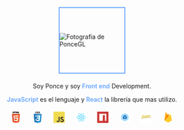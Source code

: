 <section style="border: 2px solid #67a4ff; width: 150px; height: 150px; padding: 0; margin: 0 auto 20px; display: flex; justify-content: center; align-items: center; position: relative; overflow: hidden">
<img
    src="https://firebasestorage.googleapis.com/v0/b/poncegl.appspot.com/o/brand%2FProfile.jpg?alt=media&token=2c5d9e70-b2f2-4aba-b4d8-e00b80c2ae80"
    alt="Fotografia de PonceGL"
    style="width: 150px;"
    />
</section>

<span style="color: #67a4ff; font-weight: 600;"></span>

<p style="text-align: center">Soy Ponce y soy <span style="color: #67a4ff; font-weight: 600;">Front end</span> Development.</p>

<p style="text-align: center"><span style="color: #67a4ff; font-weight: 600;">JavaScript</span> es el lenguaje y <span style="color: #67a4ff; font-weight: 600;">React</span> la librería que mas utilizo.</p>

<section style="width: 80%; margin: 20px auto; display: flex; justify-content: space-around; align-items: center; position: relative; overflow: hidden">
<img align="left" alt="HTML5" width="26px" src="https://raw.githubusercontent.com/github/explore/80688e429a7d4ef2fca1e82350fe8e3517d3494d/topics/html/html.png" />
<img align="left" alt="CSS3" width="26px" src="https://raw.githubusercontent.com/github/explore/80688e429a7d4ef2fca1e82350fe8e3517d3494d/topics/css/css.png" />
<img align="left" alt="JavaScript" width="26px" src="https://raw.githubusercontent.com/github/explore/80688e429a7d4ef2fca1e82350fe8e3517d3494d/topics/javascript/javascript.png" />
<img align="left" alt="React" width="26px" src="https://raw.githubusercontent.com/github/explore/80688e429a7d4ef2fca1e82350fe8e3517d3494d/topics/react/react.png" />
<img align="left" alt="npm" width="26px" src="https://raw.githubusercontent.com/github/explore/80688e429a7d4ef2fca1e82350fe8e3517d3494d/topics/npm/npm.png" />
<img align="left" alt="WebPack" width="26px" src="https://raw.githubusercontent.com/github/explore/80688e429a7d4ef2fca1e82350fe8e3517d3494d/topics/webpack/webpack.png" />
<img align="left" alt="Babel" width="26px" src="https://raw.githubusercontent.com/github/explore/80688e429a7d4ef2fca1e82350fe8e3517d3494d/topics/babel/babel.png" />
<img align="left" alt="Firebase" width="26px" src="https://raw.githubusercontent.com/github/explore/80688e429a7d4ef2fca1e82350fe8e3517d3494d/topics/firebase/firebase.png" />
</section>
